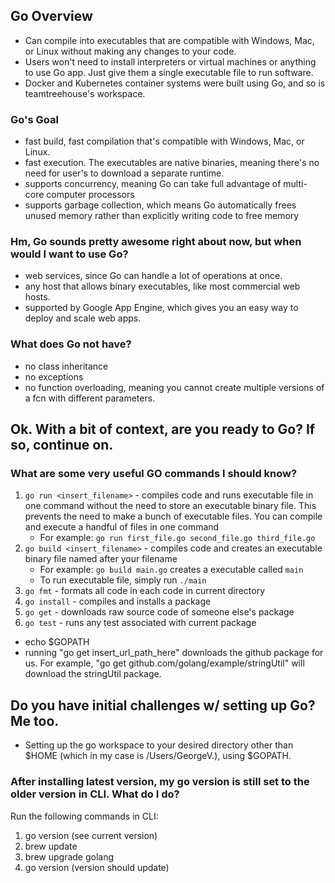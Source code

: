 ## Go Overview
- Can compile into executables that are compatible with Windows, Mac, or Linux without making any changes to your code. 
- Users won't need to install interpreters or virtual machines or anything to use Go app. Just give them a single executable file to run software.
- Docker and Kubernetes container systems were built using Go, and so is teamtreehouse's workspace.

### Go's Goal
- fast build, fast compilation that's compatible with Windows, Mac, or Linux.
- fast execution. The executables are native binaries, meaning there's no need for user's to download a separate runtime. 
- supports concurrency, meaning Go can take full advantage of multi-core computer processors
- supports garbage collection, which means Go automatically frees unused memory rather than explicitly writing code to free memory

### Hm, Go sounds pretty awesome right about now, but when would I want to use Go?
- web services, since Go can handle a lot of operations at once. 
- any host that allows binary executables, like most commercial web hosts.
- supported by Google App Engine, which gives you an easy way to deploy and scale web apps.

### What does Go not have?
- no class inheritance 
- no exceptions
- no function overloading, meaning you cannot create multiple versions of a fcn with different parameters.


## Ok. With a bit of context, are you ready to Go? If so, continue on.

### What are some very useful GO commands I should know?
1. ```go run <insert_filename>``` - compiles code and runs executable file in one command without the need to store an executable binary file. This prevents the need to make a bunch of executable files. You can compile and execute a handful of files in one command 
    - For example: ```go run first_file.go second_file.go third_file.go```
2. ```go build <insert_filename>``` - compiles code and creates an executable binary file named after your filename
    - For example: ```go build main.go``` creates a executable called ```main``` 
    - To run executable file, simply run ```./main```
3. ```go fmt``` - formats all code in each code in current directory
4. ```go install``` - compiles and installs a package
5. ```go get``` - downloads raw source code of someone else's package
6. ```go test``` - runs any test associated with current package

- echo $GOPATH
- running "go get insert_url_path_here" downloads the github package for us. For example, "go get github.com/golang/example/stringUtil" will download the stringUtil package.

## Do you have initial challenges w/ setting up Go? Me too.
- Setting up the go workspace to your desired directory other than $HOME (which in my case is /Users/GeorgeV.), using $GOPATH.

### After installing latest version, my go version is still set to the older version in CLI. What do I do?
Run the following commands in CLI:
1. go version (see current version)
2. brew update 
3. brew upgrade golang
4. go version (version should update)